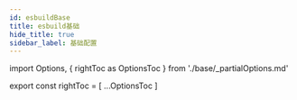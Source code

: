 ```yaml
---
id: esbuildBase
title: esbuild基础
hide_title: true
sidebar_label: 基础配置
---
```


import Options, { rightToc as OptionsToc } from './base/\_partialOptions.md'

<Options />

export const rightToc = [
...OptionsToc
]
